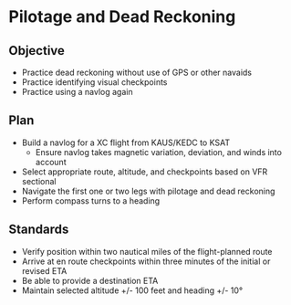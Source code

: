# Pilotage and Dead Reckoning

## Objective
* Practice dead reckoning without use of GPS or other navaids
* Practice identifying visual checkpoints
* Practice using a navlog again

## Plan
* Build a navlog for a XC flight from KAUS/KEDC to KSAT
  * Ensure navlog takes magnetic variation, deviation, and winds into account
* Select appropriate route, altitude, and checkpoints based on VFR sectional
* Navigate the first one or two legs with pilotage and dead reckoning
* Perform compass turns to a heading

## Standards
* Verify position within two nautical miles of the flight-planned route
* Arrive at en route checkpoints within three minutes of the initial or revised ETA
* Be able to provide a destination ETA
* Maintain selected altitude +/- 100 feet and heading +/- 10°
